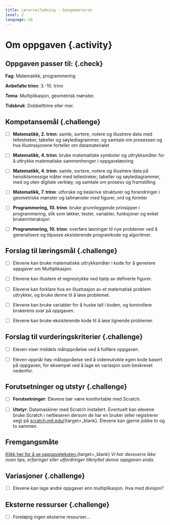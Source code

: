 ```yaml
---
title: Lærerveiledning - Gangemesteren
level: 2
language: nb
---
```


# Om oppgaven {.activity}


## Oppgaven passer til: {.check}

 __Fag__: Matematikk, programmering

__Anbefalte trinn__: 3.-10. trinn

__Tema__: Multiplikasjon, geometrisk mønster.

__Tidsbruk__: Dobbelttime eller mer.


## Kompetansemål {.challenge}

- [ ] __Matematikk, 2. trinn__: samle, sortere, notere og illustrere data med
      tellestreker, tabeller og søylediagrammer, og samtale om prosessen og hva
      illustrasjonene forteller om datamaterialet

- [ ] __Matematikk, 4. trinn__: bruke matematiske symboler og uttrykksmåter for
      å uttrykke matematiske sammenhenger i oppgaveløsning

- [ ] __Matematikk, 4. trinn__: samle, sortere, notere og illustrere data på
      hensiktsmessige måter med tellestreker, tabeller og søylediagrammer, med
      og uten digitale verktøy, og samtale om prosess og framstilling

- [ ] __Matematikk, 7. trinn__: utforske og beskrive strukturer og forandringer
      i geometriske mønster og tallmønster med figurer, ord og formler

- [ ] __Programmering, 10. trinn__: bruke grunnleggende prinsipper i
      programmering, slik som løkker, tester, variabler, funksjoner og enkel
      brukerinteraksjon

- [ ] __Programmering, 10. trinn__: overføre løsninger til nye problemer ved å
      generalisere og tilpasse eksisterende programkode og algoritmer.

## Forslag til læringsmål {.challenge}

- [ ] Elevene kan bruke matematiske uttrykksmåter i kode for å generere oppgaver
      om Multiplikasjon.

- [ ] Elevene kan illustere et regnestykke ved hjelp av definerte figurer.

- [ ] Elevene kan forklare hva en illustrasjon av et matematisk problem
      uttrykker, og bruke denne til å løse problemet.

- [ ] Elevene kan bruke variabler for å huske tall i koden, og kontrollere
      brukerens svar på oppgaven.

- [ ] Elevene kan bruke eksisterende kode til å løse lignende problemer.


## Forslag til vurderingskriterier {.challenge}

- [ ] Eleven viser middels måloppnåelse ved å fullføre oppgaven.

- [ ] Eleven oppnår høy måloppnåelse ved å videreutvikle egen kode basert på
      oppgaven, for eksempel ved å lage en variasjon som beskrevet nedenfor.

## Forutsetninger og utstyr {.challenge}

- [ ] __Forutsetninger__: Elevene bør være komfortable med Scratch.

- [ ] __Utstyr__: Datamaskiner med Scratch installert. Eventuelt kan elevene
      bruke Scratch i nettleseren dersom de har en bruker (eller registrerer
      seg) på [scratch.mit.edu/](http://scratch.mit.edu/){target=_blank}.
      Elevene kan gjerne jobbe to og to sammen.

## Fremgangsmåte

[Klikk her for å se
oppgaveteksten.](../gangemesteren/gangemesteren.html){target=_blank} _Vi har
dessverre ikke noen tips, erfaringer eller utfordringer tilknyttet denne
oppgaven enda._

## Variasjoner {.challenge}

- [ ] Elevene kan lage andre oppgaver enn multiplikasjon. Hva med divisjon?

## Eksterne ressurser {.challenge}


- [ ] Foreløpig ingen eksterne ressurser...
